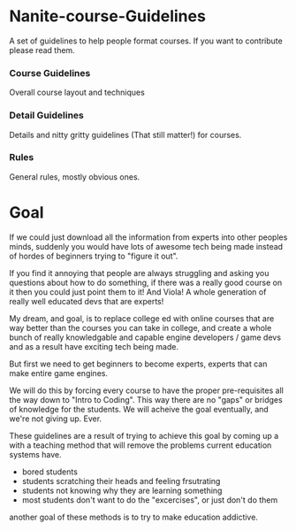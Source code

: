 # Nanite-course-Guidelines
A set of guidelines to help people format courses. If you want to contribute please read them.

### Course Guidelines
Overall course layout and techniques

### Detail Guidelines
Details and nitty gritty guidelines (That still matter!) for courses. 

### Rules
General rules, mostly obvious ones.


# Goal
If we could just download all the information from experts into other peoples minds, suddenly you would have lots of awesome tech being made instead of hordes of beginners trying to "figure it out".

If you find it annoying that people are always struggling and asking you questions about how to do something, if there was a really good course on it then you could just point them to it! And Viola! A whole generation of really well educated devs that are experts! 

My dream, and goal, is to replace college ed with online courses that are way better than the courses you can take in college, and create a whole bunch of really knowledgable and capable engine developers / game devs and as a result have exciting tech being made.

But first we need to get beginners to become experts, experts that can make entire game engines. 

We will do this by forcing every course to have the proper pre-requisites all the way down to "Intro to Coding". This way there are no "gaps" or bridges of knowledge for the students. We will acheive the goal eventually, and we're not giving up. Ever.

These guidelines are a result of trying to achieve this goal by coming up a with a teaching method that will remove the problems current education systems have.
 - bored students
 - students scratching their heads and feeling frsutrating
 - students not knowing why they are learning something
 - most students don't want to do the "excercises", or just don't do them

another goal of these methods is to try to make education addictive.